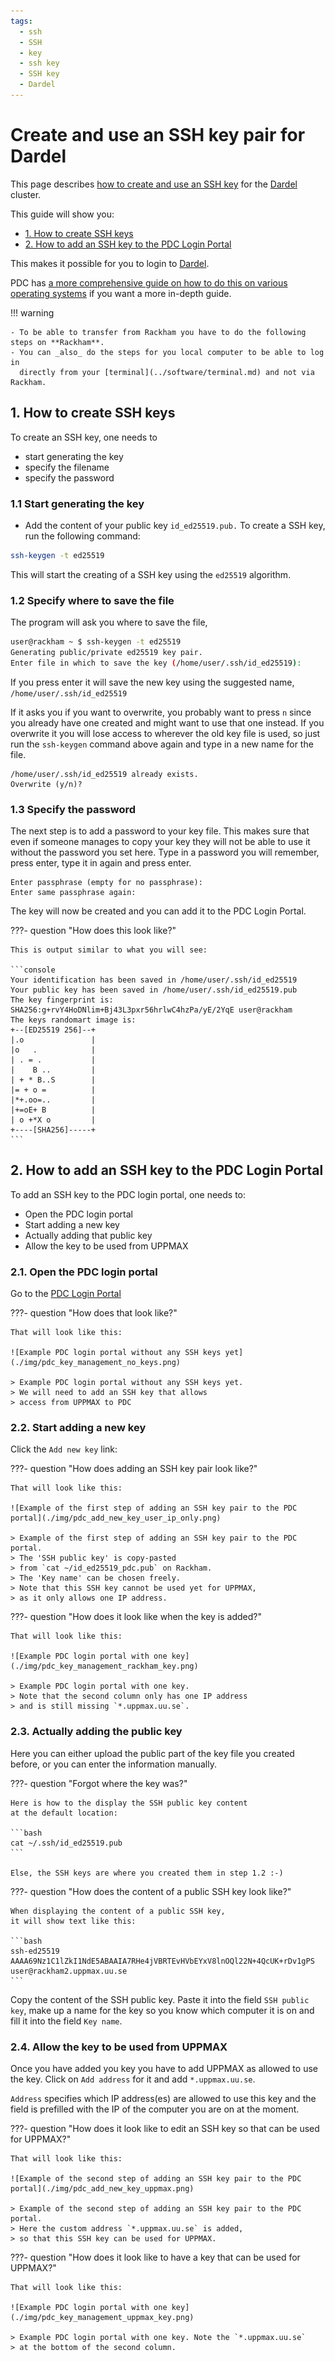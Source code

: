 ```yaml
---
tags:
  - ssh
  - SSH
  - key
  - ssh key
  - SSH key
  - Dardel
---
```


# Create and use an SSH key pair for Dardel

This page describes [how to create and use an SSH key](ssh_key_use.md)
for the [Dardel](../cluster_guides/dardel.md) cluster.

This guide will show you:

- [1. How to create SSH keys](#1-how-to-create-ssh-keys)
- [2. How to add an SSH key to the PDC Login Portal](#2-how-to-add-an-ssh-key-to-the-pdc-login-portal)

This makes it possible for you to login to [Dardel](../cluster_guides/dardel.md).

PDC has [a more comprehensive guide on how to do this on various operating systems](https://www.pdc.kth.se/support/documents/login/ssh_keys.html)
if you want a more in-depth guide.

!!! warning

    - To be able to transfer from Rackham you have to do the following steps on **Rackham**.
    - You can _also_ do the steps for you local computer to be able to log in
      directly from your [terminal](../software/terminal.md) and not via Rackham.

## 1. How to create SSH keys

To create an SSH key, one needs to

- start generating the key
- specify the filename
- specify the password

### 1.1 Start generating the key

- Add the content of your public key `id_ed25519.pub.` To create a SSH key, run the following command:

```bash
ssh-keygen -t ed25519
```

This will start the creating of a SSH key using the `ed25519` algorithm.

### 1.2 Specify where to save the file

The program will ask you where to save the file,

```bash
user@rackham ~ $ ssh-keygen -t ed25519
Generating public/private ed25519 key pair.
Enter file in which to save the key (/home/user/.ssh/id_ed25519):
```

If you press enter it will save the new key using the suggested name, `/home/user/.ssh/id_ed25519`

If it asks you if you want to overwrite,
you probably want to press `n`
since you already have one created
and might want to use that one instead.
If you overwrite it you will lose access to wherever the old key file is used,
so just run the `ssh-keygen` command above again and type in a new name for the file.

```console
/home/user/.ssh/id_ed25519 already exists.
Overwrite (y/n)?
```

### 1.3 Specify the password

The next step is to add a password to your key file. This makes sure that even if someone manages to copy your key they will not be able to use it without the password you set here. Type in a password you will remember, press enter, type it in again and press enter.

```console
Enter passphrase (empty for no passphrase):
Enter same passphrase again:
```

The key will now be created and you can add it to the PDC Login Portal.

???- question "How does this look like?"

    This is output similar to what you will see:

    ```console
    Your identification has been saved in /home/user/.ssh/id_ed25519
    Your public key has been saved in /home/user/.ssh/id_ed25519.pub
    The key fingerprint is:
    SHA256:g+rvY4HoDNlim+Bj43L3pxr56hrlwC4hzPa/yE/2YqE user@rackham
    The keys randomart image is:
    +--[ED25519 256]--+
    |.o               |
    |o   .            |
    | . = .           |
    |    B ..         |
    | + * B..S        |
    |= + o =          |
    |*+.oo=..         |
    |+=oE+ B          |
    | o +*X o         |
    +----[SHA256]-----+
    ```

## 2. How to add an SSH key to the PDC Login Portal

To add an SSH key to the PDC login portal, one needs to:

- Open the PDC login portal
- Start adding a new key
- Actually adding that public key
- Allow the key to be used from UPPMAX

### 2.1. Open the PDC login portal

Go to the [PDC Login Portal](https://loginportal.pdc.kth.se/)

???- question "How does that look like?"

    That will look like this:

    ![Example PDC login portal without any SSH keys yet](./img/pdc_key_management_no_keys.png)

    > Example PDC login portal without any SSH keys yet.
    > We will need to add an SSH key that allows
    > access from UPPMAX to PDC

### 2.2. Start adding a new key

Click the `Add new key` link:

???- question "How does adding an SSH key pair look like?"

    That will look like this:

    ![Example of the first step of adding an SSH key pair to the PDC portal](./img/pdc_add_new_key_user_ip_only.png)

    > Example of the first step of adding an SSH key pair to the PDC portal.
    > The 'SSH public key' is copy-pasted
    > from `cat ~/id_ed25519_pdc.pub` on Rackham.
    > The 'Key name' can be chosen freely.
    > Note that this SSH key cannot be used yet for UPPMAX,
    > as it only allows one IP address.

???- question "How does it look like when the key is added?"

    That will look like this:

    ![Example PDC login portal with one key](./img/pdc_key_management_rackham_key.png)

    > Example PDC login portal with one key.
    > Note that the second column only has one IP address
    > and is still missing `*.uppmax.uu.se`.

### 2.3. Actually adding the public key

Here you can either upload the public part of the key file
you created before,
or you can enter the information manually.

???- question "Forgot where the key was?"

    Here is how to the display the SSH public key content
    at the default location:

    ```bash
    cat ~/.ssh/id_ed25519.pub
    ```

    Else, the SSH keys are where you created them in step 1.2 :-)

???- question "How does the content of a public SSH key look like?"

    When displaying the content of a public SSH key,
    it will show text like this:

    ```bash
    ssh-ed25519 AAAA69Nz1C1lZkI1NdE5ABAAIA7RHe4jVBRTEvHVbEYxV8lnOQl22N+4QcUK+rDv1gPS user@rackham2.uppmax.uu.se
    ```

Copy the content of the SSH public key.
Paste it into the field `SSH public key`,
make up a name for the key so you know which computer it is on
and fill it into the field `Key name`.

### 2.4. Allow the key to be used from UPPMAX

Once you have added you key you have to
add UPPMAX as allowed to use the key.
Click on `Add address` for it and add `*.uppmax.uu.se`.

`Address` specifies which IP address(es)
are allowed to use this key
and the field is prefilled with the IP of the computer you are on at the moment.

???- question "How does it look like to edit an SSH key so that can be used for UPPMAX?"

    That will look like this:

    ![Example of the second step of adding an SSH key pair to the PDC portal](./img/pdc_add_new_key_uppmax.png)

    > Example of the second step of adding an SSH key pair to the PDC portal.
    > Here the custom address `*.uppmax.uu.se` is added,
    > so that this SSH key can be used for UPPMAX.

???- question "How does it look like to have a key that can be used for UPPMAX?"

    That will look like this:

    ![Example PDC login portal with one key](./img/pdc_key_management_uppmax_key.png)

    > Example PDC login portal with one key. Note the `*.uppmax.uu.se`
    > at the bottom of the second column.
